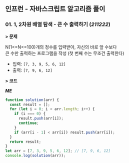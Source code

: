 ## 인프런 - 자바스크립트 알고리즘 풀이

### **01.** 1, 2차원 배열 탐색 - 큰 수 출력하기 (_211222_)

**> 문제**

N(1<=N<=100)개의 정수를 입력받아, 자신의 바로 앞 수보다  
큰 수만 출력하는 프로그램을 작성 (첫 번째 수는 무조건 출력한다)

- 입력: `[7, 3, 9, 5, 6, 12]`
- 출력: `[7, 9, 6, 12]`

**> 코드**

**_ME_**

```js
function solution(arr) {
  const result = [];
  for (let i = 0; i < arr.length; i++) {
    if (i === 0) {
      result.push(arr[i]);
      continue;
    }
    if (arr[i - 1] < arr[i]) result.push(arr[i]);
  }
  return result;
}
let arr = [7, 3, 9, 5, 6, 12]; // [7, 9, 6, 12]
console.log(solution(arr));
```
